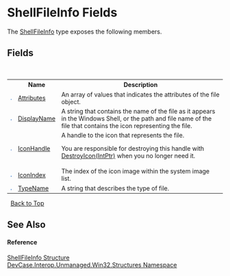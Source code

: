 # ShellFileInfo Fields
 

The <a href="T_DevCase_Interop_Unmanaged_Win32_Structures_ShellFileInfo">ShellFileInfo</a> type exposes the following members.


## Fields
&nbsp;<table><tr><th></th><th>Name</th><th>Description</th></tr><tr><td>![Public field](media/pubfield.gif "Public field")</td><td><a href="F_DevCase_Interop_Unmanaged_Win32_Structures_ShellFileInfo_Attributes">Attributes</a></td><td>
An array of values that indicates the attributes of the file object.</td></tr><tr><td>![Public field](media/pubfield.gif "Public field")</td><td><a href="F_DevCase_Interop_Unmanaged_Win32_Structures_ShellFileInfo_DisplayName">DisplayName</a></td><td>
A string that contains the name of the file as it appears in the Windows Shell, or the path and file name of the file that contains the icon representing the file.</td></tr><tr><td>![Public field](media/pubfield.gif "Public field")</td><td><a href="F_DevCase_Interop_Unmanaged_Win32_Structures_ShellFileInfo_IconHandle">IconHandle</a></td><td>
A handle to the icon that represents the file. 

 You are responsible for destroying this handle with <a href="M_DevCase_Interop_Unmanaged_Win32_NativeMethods_DestroyIcon">DestroyIcon(IntPtr)</a> when you no longer need it.</td></tr><tr><td>![Public field](media/pubfield.gif "Public field")</td><td><a href="F_DevCase_Interop_Unmanaged_Win32_Structures_ShellFileInfo_IconIndex">IconIndex</a></td><td>
The index of the icon image within the system image list.</td></tr><tr><td>![Public field](media/pubfield.gif "Public field")</td><td><a href="F_DevCase_Interop_Unmanaged_Win32_Structures_ShellFileInfo_TypeName">TypeName</a></td><td>
A string that describes the type of file.</td></tr></table>&nbsp;
<a href="#shellfileinfo-fields">Back to Top</a>

## See Also


#### Reference
<a href="T_DevCase_Interop_Unmanaged_Win32_Structures_ShellFileInfo">ShellFileInfo Structure</a><br /><a href="N_DevCase_Interop_Unmanaged_Win32_Structures">DevCase.Interop.Unmanaged.Win32.Structures Namespace</a><br />